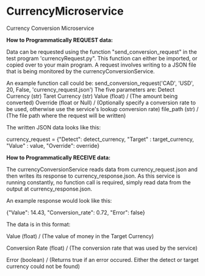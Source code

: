# CurrencyMicroservice
Currency Conversion Microservice

**How to Programmatically REQUEST data:**

Data can be requested using the function "send_conversion_request" in the test program 'currencyRequest.py".
This function can either be imported, or copied over to your main program. A request involves writing to a JSON file that is being monitored by the currencyConversionService.

An example function call could be:
send_conversion_request('CAD', 'USD', 20, False, 'currency_request.json')
The five parameters are:
Detect Currency (str)
Taret Currency (str)
Value (float) / (The amount being converted)
Override (float or Null) / (Optionally specify a conversion rate to be used, otherwise use the service's lookup conversion rate)
file_path (str) / (The file path where the request will be written)

The written JSON data looks like this:

currency_request = {"Detect": detect_currency,
                        "Target" : target_currency,
                        "Value" : value,
                        "Override": override}


**How to Programmatically RECEIVE data:**

The currencyConversionService reads data from currency_request.json and then writes its response to currency_response.json.
As this service is running constantly, no function call is required, simply read data from the output at currency_response.json.

An example response would look like this:

{"Value": 14.43, "Conversion_rate": 0.72, "Error": false}

The data is in this format:

Value (float) / (The value of money in the Target Currency)

Conversion Rate (float) / (The conversion rate that was used by the service)

Error (boolean) / (Returns true if an error occured. Either the detect or target currency could not be found)





